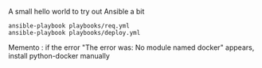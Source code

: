 A small hello world to try out Ansible a bit

```
ansible-playbook playbooks/req.yml
ansible-playbook playbooks/deploy.yml
```

Memento : if the error "The error was: No module named docker" appears, install python-docker manually
